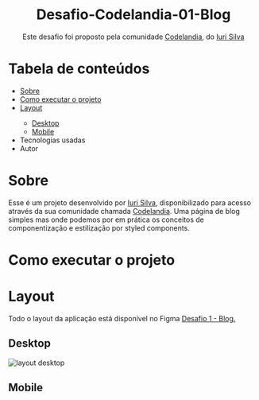 <h1 align="center">Desafio-Codelandia-01-Blog</h1>
<p align="center">Este desafio foi proposto pela comunidade <a href="https://discord.gg/wNCWTVuxyz">Codelandia</a>, do <a href="https://github.com/iuricode">Iuri Silva</a></p>

<h1>Tabela de conteúdos</h1>
<ul>
  <a href="#sobre"><li>Sobre</li></a>
  <a href="#executar"><li>Como executar o projeto</li></a>
  <a href="#layout"><li>Layout</li></a>
  <ul>
    <a href="#desktop"><li>Desktop</li></a>
    <a href="#mobile"><li>Mobile</li></a>
  </ul>
  <li>Tecnologias usadas</li>
  <li>Autor</li>
</ul>

<h1 id="#sobre">Sobre</h1>
<p>Esse é um projeto desenvolvido por <a href="https://github.com/iuricode">Iuri Silva</a>, disponibilizado para acesso através da sua comunidade chamada <a href="https://discord.gg/wNCWTVuxyz">Codelandia</a>. Uma página de blog simples mas onde podemos por em prática os conceitos de componentização e estilização por styled components.</p>

<h1 id="executar">Como executar o projeto</h1>


<h1 id="#layout">Layout</h1>
<p>Todo o layout da aplicação está disponível no Figma <a href="https://www.figma.com/file/Yb9IBH56g7T1hdIyZ3BMNO/Desafios---Codel%C3%A2ndia?node-id=0%3A1">Desafio 1 - Blog.</a></p>

<h2 id="#desktop">Desktop</h2>

![layout desktop](https://user-images.githubusercontent.com/93920766/175800267-2c8f6ea2-8145-4183-879c-f7b056502c7b.PNG)


<h2 id="mobile">Mobile</h2>

<p align="center" style="display: flex; align-items: flex-start; justify-content: center;">

</p>
